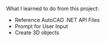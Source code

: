 What I learned to do from this project:

- Reference AutoCAD .NET API Files
- Prompt for User Input
- Create 3D objects
